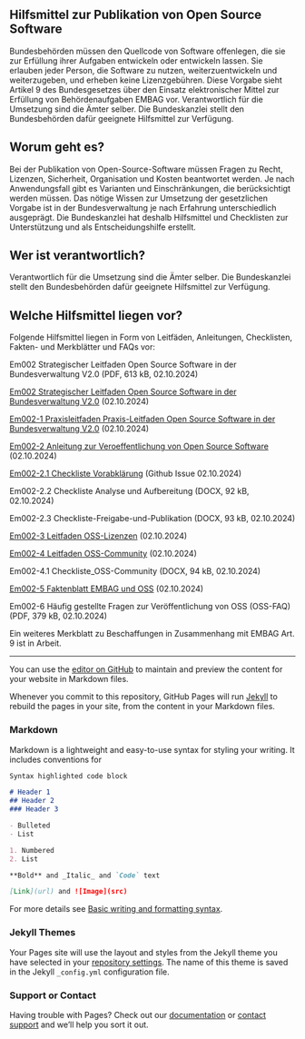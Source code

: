 ## Hilfsmittel zur Publikation von Open Source Software 


Bundesbehörden müssen den Quellcode von Software offenlegen, die sie zur Erfüllung ihrer Aufgaben entwickeln oder entwickeln lassen. Sie erlauben jeder Person, die Software zu nutzen, weiterzuentwickeln und weiterzugeben, und erheben keine Lizenzgebühren. Diese Vorgabe sieht Artikel 9 des Bundesgesetzes über den Einsatz elektronischer Mittel zur Erfüllung von Behördenaufgaben EMBAG vor. Verantwortlich für die Umsetzung sind die Ämter selber. Die Bundeskanzlei stellt den Bundesbehörden dafür geeignete Hilfsmittel zur Verfügung.

## Worum geht es?

Bei der Publikation von Open-Source-Software müssen Fragen zu Recht, Lizenzen, Sicherheit, Organisation und Kosten beantwortet werden. Je nach Anwendungsfall gibt es Varianten und Einschränkungen, die berücksichtigt werden müssen. Das nötige Wissen zur Umsetzung der gesetzlichen Vorgabe ist in der Bundesverwaltung je nach Erfahrung unterschiedlich ausgeprägt. Die Bundeskanzlei hat deshalb Hilfsmittel und Checklisten zur Unterstützung und als Entscheidungshilfe erstellt. 

## Wer ist verantwortlich?

Verantwortlich für die Umsetzung sind die Ämter selber. Die Bundeskanzlei stellt den Bundesbehörden dafür geeignete Hilfsmittel zur Verfügung.

## Welche Hilfsmittel liegen vor?

Folgende Hilfsmittel liegen in Form von Leitfäden, Anleitungen, Checklisten, Fakten- und Merkblätter und FAQs vor:

Em002 Strategischer Leitfaden Open Source Software in der Bundesverwaltung V2.0 (PDF, 613 kB, 02.10.2024)

[Em002 Strategischer Leitfaden Open Source Software in der Bundesverwaltung V2.0](de/em002.md) (02.10.2024)

[Em002-1 Praxisleitfaden Praxis-Leitfaden Open Source Software in der Bundesverwaltung V2.0](de/em002_1.md) (02.10.2024)

[Em002-2 Anleitung zur Veroeffentlichung von Open Source Software](de/em002_2.md) (02.10.2024)

[Em002-2.1 Checkliste Vorabklärung](https://github.com/olibrian/sandbox/issues/new?assignees=olibrian&labels=new+oss%2C+needs+triage&projects=&template=oss.yml&title=%5BDATE%5D%3A+%5BSOFTWARE+NAME%5D) (Github Issue 02.10.2024)

Em002-2.2 Checkliste Analyse und Aufbereitung (DOCX, 92 kB, 02.10.2024)

Em002-2.3 Checkliste-Freigabe-und-Publikation (DOCX, 93 kB, 02.10.2024)

[Em002-3 Leitfaden OSS-Lizenzen](de/em002_3.md) (02.10.2024)

[Em002-4 Leitfaden OSS-Community](de/em002_4.md) (02.10.2024)

Em002-4.1 Checkliste_OSS-Community (DOCX, 94 kB, 02.10.2024)

[Em002-5 Faktenblatt EMBAG und OSS](de/em002_5.md) (02.10.2024)

Em002-6 Häufig gestellte Fragen zur Veröffentlichung von OSS (OSS-FAQ) (PDF, 379 kB, 02.10.2024)

Ein weiteres Merkblatt zu Beschaffungen in Zusammenhang mit EMBAG Art. 9 ist in Arbeit.

---

You can use the [editor on GitHub](https://github.com/olibrian/sandbox/edit/main/docs/index.md) to maintain and preview the content for your website in Markdown files.

Whenever you commit to this repository, GitHub Pages will run [Jekyll](https://jekyllrb.com/) to rebuild the pages in your site, from the content in your Markdown files.

### Markdown

Markdown is a lightweight and easy-to-use syntax for styling your writing. It includes conventions for

```markdown
Syntax highlighted code block

# Header 1
## Header 2
### Header 3

- Bulleted
- List

1. Numbered
2. List

**Bold** and _Italic_ and `Code` text

[Link](url) and ![Image](src)
```

For more details see [Basic writing and formatting syntax](https://docs.github.com/en/github/writing-on-github/getting-started-with-writing-and-formatting-on-github/basic-writing-and-formatting-syntax).

### Jekyll Themes

Your Pages site will use the layout and styles from the Jekyll theme you have selected in your [repository settings](https://github.com/olibrian/sandbox/settings/pages). The name of this theme is saved in the Jekyll `_config.yml` configuration file.

### Support or Contact

Having trouble with Pages? Check out our [documentation](https://docs.github.com/categories/github-pages-basics/) or [contact support](https://support.github.com/contact) and we’ll help you sort it out.
